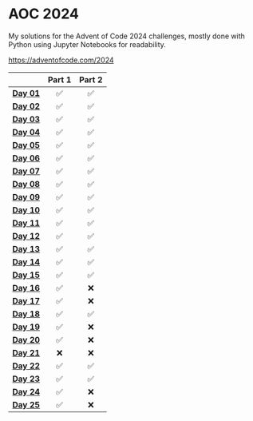 # AOC 2024

My solutions for the Advent of Code 2024 challenges, mostly done with Python using Jupyter Notebooks for readability.

https://adventofcode.com/2024

|            | **Part 1** | **Part 2** |
|------------|:----------:|:----------:|
| **[Day 01](./day01/day01.ipynb)** |    ✅        |    ✅        |
| **[Day 02](./day02/day02.ipynb)** |     ✅       |     ✅       |
| **[Day 03](./day03/day03.ipynb)** |     ✅       |      ✅      |
| **[Day 04](./day04/day04.ipynb)** |     ✅       |     ✅       |
| **[Day 05](./day05/day05.ipynb)** |     ✅       |     ✅       |
| **[Day 06](./day06/day06.ipynb)** |     ✅       |     ✅       |
| **[Day 07](./day07/day07.ipynb)** |     ✅       |     ✅       |
| **[Day 08](./day08/day08.ipynb)** |     ✅       |     ✅       |
| **[Day 09](./day09/day09.ipynb)** |     ✅       |     ✅       |
| **[Day 10](./day10/day10.ipynb)** |     ✅       |     ✅       |
| **[Day 11](./day11/day11.ipynb)** |     ✅       |     ✅       |
| **[Day 12](./day12/day12.ipynb)** |     ✅       |     ✅       |
| **[Day 13](./day13/day13.ipynb)** |     ✅       |     ✅       |
| **[Day 14](./day14/day14.ipynb)** |     ✅       |     ✅       |
| **[Day 15](./day15/day15.ipynb)** |     ✅       |     ✅       |
| **[Day 16](./day16/day16.ipynb)** |     ✅       |     ❌       |
| **[Day 17](./day17/day17.ipynb)** |     ✅       |     ❌       |
| **[Day 18](./day18/day18.ipynb)** |     ✅       |     ✅       |
| **[Day 19](./day19/day19.ipynb)** |     ✅       |     ❌       |
| **[Day 20](./day20/day20.ipynb)** |     ✅       |     ❌       |
| **[Day 21](./day21/day21.ipynb)** |     ❌       |     ❌       |
| **[Day 22](./day22/day22.ipynb)** |     ✅       |     ✅       |
| **[Day 23](./day23/day23.ipynb)** |     ✅       |     ✅       |
| **[Day 24](./day24/day24.ipynb)** |     ✅       |     ❌       |
| **[Day 25](./day25/day25.ipynb)** |     ✅       |     ❌       |
